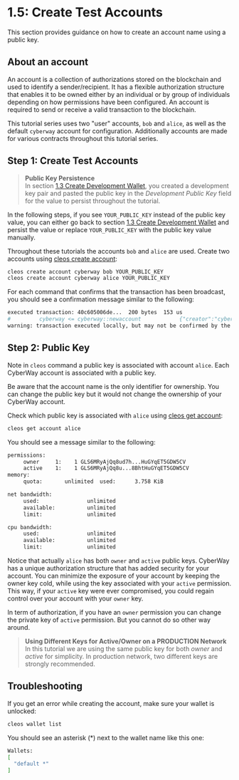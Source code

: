 # 1.5: Create Test Accounts

This section provides guidance on how to create an account name using a public key. 

## About an account

An account is a collection of authorizations stored on the blockchain and used to identify a sender/recipient. It has a flexible authorization structure that enables it to be owned either by an individual or by group of individuals depending on how permissions have been configured. An account is required to send or receive a valid transaction to the blockchain.  

This tutorial series uses two "user" accounts, `bob` and `alice`, as well as the default `cyberway` account for configuration. Additionally accounts are made for various contracts throughout this tutorial series.

## Step 1: Create Test Accounts

> **Public Key Persistence**  
>  In section [1.3 Create Development Wallet](!!!), you created a development key pair and pasted the public key in the *Development Public Key* field for the value to persist throughout the tutorial.  

In the following steps, if you see `YOUR_PUBLIC_KEY` instead of the public key value, you can either go back to section [1.3 Create Development Wallet](!!!) and persist the value or replace `YOUR_PUBLIC_KEY` with the public key value manually.

Throughout these tutorials the accounts `bob` and `alice` are used. Create two accounts using [cleos create account](!!!!):

```sh
cleos create account cyberway bob YOUR_PUBLIC_KEY
cleos create account cyberway alice YOUR_PUBLIC_KEY
```

For each command that confirms that the transaction has been broadcast, you should see a confirmation message similar to the following:

```sh
executed transaction: 40c605006de...  200 bytes  153 us
#         cyberway <= cyberway::newaccount            {"creator":"cyberway","name":"alice","owner":{"threshold":1,"keys":[{"key":"EOS5rti4LTL53xptjgQBXv9HxyU...
warning: transaction executed locally, but may not be confirmed by the network yet    ]
```

## Step 2: Public Key
Note in `cleos` command a public key is associated with account `alice`. Each CyberWay account is associated with a public key.  

Be aware that the account name is the only identifier for ownership. You can change the public key but it would not change the ownership of your CyberWay account.  

Check which public key is associated with `alice` using [cleos get account](!!!):
```sh
cleos get account alice
```

You should see a message similar to the following:
```sh
permissions:
     owner     1:    1 GLS6MRyAjQq8ud7h...HuGYqET5GDW5CV
     active    1:    1 GLS6MRyAjQq8u...8BhtHuGYqET5GDW5CV
memory:
     quota:       unlimited  used:      3.758 KiB

net bandwidth:
     used:               unlimited
     available:          unlimited
     limit:              unlimited

cpu bandwidth:
     used:               unlimited
     available:          unlimited
     limit:              unlimited
```

Notice that actually `alice` has both `owner` and `active` public keys. CyberWay has a unique authorization structure that has added security for your account. You can minimize the exposure of your account by keeping the owner key cold, while using the key associated with your `active` permission. This way, if your `active` key were ever compromised, you could regain control over your account with your `owner` key.  

In term of authorization, if you have an `owner` permission you can change the private key of `active` permission. But you cannot do so other way around.  

> **Using Different Keys for Active/Owner on a PRODUCTION Network**  
>  In this tutorial we are using the same public key for both *owner* and *active* for simplicity. In production network, two different keys are strongly recommended.

## Troubleshooting
If you get an error while creating the account, make sure your wallet is unlocked:
```sh
cleos wallet list
```
You should see an asterisk (\*) next to the wallet name like this one:
```sh
Wallets:
[
  "default *"
]
```
